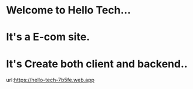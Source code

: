 # Welcome to Hello Tech...

# It's a E-com site.

# It's Create both client and backend..

url:https://hello-tech-7b5fe.web.app
